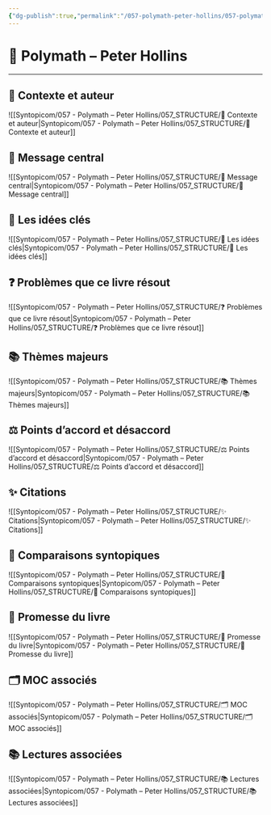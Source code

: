 ```yaml
---
{"dg-publish":true,"permalink":"/057-polymath-peter-hollins/057-polymath-peter-hollins/","noteIcon":""}
---
```


# 📘 Polymath – Peter Hollins

---

## 👤 Contexte et auteur

![[Syntopicom/057 - Polymath – Peter Hollins/057_STRUCTURE/👤 Contexte et auteur\|Syntopicom/057 - Polymath – Peter Hollins/057_STRUCTURE/👤 Contexte et auteur]]

## 🎯 Message central

![[Syntopicom/057 - Polymath – Peter Hollins/057_STRUCTURE/🎯 Message central\|Syntopicom/057 - Polymath – Peter Hollins/057_STRUCTURE/🎯 Message central]]

## 🧩 Les idées clés

![[Syntopicom/057 - Polymath – Peter Hollins/057_STRUCTURE/🧩 Les idées clés\|Syntopicom/057 - Polymath – Peter Hollins/057_STRUCTURE/🧩 Les idées clés]]

## ❓ Problèmes que ce livre résout

![[Syntopicom/057 - Polymath – Peter Hollins/057_STRUCTURE/❓ Problèmes que ce livre résout\|Syntopicom/057 - Polymath – Peter Hollins/057_STRUCTURE/❓ Problèmes que ce livre résout]]

## 📚 Thèmes majeurs

![[Syntopicom/057 - Polymath – Peter Hollins/057_STRUCTURE/📚 Thèmes majeurs\|Syntopicom/057 - Polymath – Peter Hollins/057_STRUCTURE/📚 Thèmes majeurs]]

## ⚖️ Points d’accord et désaccord

![[Syntopicom/057 - Polymath – Peter Hollins/057_STRUCTURE/⚖️ Points d’accord et désaccord\|Syntopicom/057 - Polymath – Peter Hollins/057_STRUCTURE/⚖️ Points d’accord et désaccord]]

## ✨ Citations

![[Syntopicom/057 - Polymath – Peter Hollins/057_STRUCTURE/✨ Citations\|Syntopicom/057 - Polymath – Peter Hollins/057_STRUCTURE/✨ Citations]]

## 🔗 Comparaisons syntopiques

![[Syntopicom/057 - Polymath – Peter Hollins/057_STRUCTURE/🔗 Comparaisons syntopiques\|Syntopicom/057 - Polymath – Peter Hollins/057_STRUCTURE/🔗 Comparaisons syntopiques]]

## 🔮 Promesse du livre

![[Syntopicom/057 - Polymath – Peter Hollins/057_STRUCTURE/🔮 Promesse du livre\|Syntopicom/057 - Polymath – Peter Hollins/057_STRUCTURE/🔮 Promesse du livre]]

## 🗂️ MOC associés

![[Syntopicom/057 - Polymath – Peter Hollins/057_STRUCTURE/🗂️ MOC associés\|Syntopicom/057 - Polymath – Peter Hollins/057_STRUCTURE/🗂️ MOC associés]]

## 📚 Lectures associées

![[Syntopicom/057 - Polymath – Peter Hollins/057_STRUCTURE/📚 Lectures associées\|Syntopicom/057 - Polymath – Peter Hollins/057_STRUCTURE/📚 Lectures associées]]